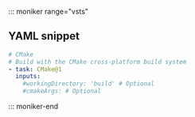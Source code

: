 ::: moniker range="vsts"

## YAML snippet

```YAML
# CMake
# Build with the CMake cross-platform build system
- task: CMake@1
  inputs:
    #workingDirectory: 'build' # Optional
    #cmakeArgs: # Optional
```

::: moniker-end